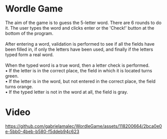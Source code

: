 # Wordle Game
The aim of the game is to guess the 5-letter word. There are 6 rounds to do it. The user types the word and clicks enter or the 'Check!' button at the bottom of the program.\
\
After entering a word, validation is performed to see if all the fields have been filled in, if only the letters have been used, and finally if the letters typed form a real word.\
\
When the typed word is a true word, then a letter check is performed.\
• If the letter is in the correct place, the field in which it is located turns green.\
• If the letter is in the word, but not entered in the correct place, the field turns orange.\
• If the typed letter is not in the word at all, the field is gray.

# Video

https://github.com/gabrielamalec/WordleGame/assets/118200664/2bca0e0e-5bb0-4beb-b580-f5ddeb94c623


